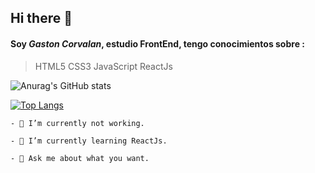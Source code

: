 ## Hi there 👋

####  Soy _Gaston Corvalan_, estudio FrontEnd, tengo conocimientos sobre :

 >  HTML5
 >  CSS3
 >  JavaScript
 >  ReactJs





![Anurag's GitHub stats](https://github-readme-stats.vercel.app/api?username=Gastoncorvata&show_icons=true&theme=vision-friendly-dark)




[![Top Langs](https://github-readme-stats.vercel.app/api/top-langs/?username=Gastoncorvata)](https://github.com/anuraghazra/github-readme-stats&title_color#48d439)


```
- 🔭 I’m currently not working.
```
```
- 🌱 I’m currently learning ReactJs.
```
```
- 💬 Ask me about what you want.
```
